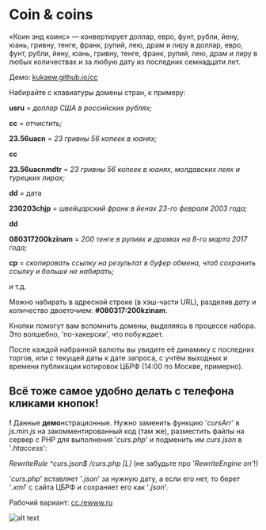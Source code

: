 # Coin & coins
«Коин энд коинс» — конвертирует доллар, евро, фунт, рубли, йену, юань, гривну, тенге, франк, рупий, лею, драм и лиру в доллар, евро, фунт, рубли, йену, юань, гривну, тенге, франк, рупий, лею, драм и лиру в любых количествах и за любую дату из последних семнадцати лет.

Демо: [kukaew.github.io/cc](https://kukaew.github.io/cc/)

Набирайте с клавиатуры домены стран, к примеру: 

  **usru** = *доллар США в российских рублях;*
  
  **cc** = *отчистить;*
  
  **23.56uacn** = *23 гривны 56 копеек в юанях;*
  
  **сс**
  
  **23.56uacnmdtr** = *23 гривны 56 копеек в юанях, молдавских леях и турецких лирах;*
  
  **dd** = дата
  
  **230203chjp** = *швейцарский франк в йенах 23-го февраля 2003 года;*
  
  **dd**
  
  **080317200kzinam** = *200 тенге в рупиях и драмах на 8-го марта 2017 года;*
  
  **cp** = *скопировать ссылку на результат в буфер обмена, чтоб сохранить ссылку и больше не набирать;* 
  
  и т.д.
  
Можно набирать в адресной строке (в хэш-части URL), разделив *дату* и *количество* двоеточием: **#080317:200kzinam**.
  
Кнопки помогут вам вспомнить домены, выделяясь в процессе набора. Это волшебно, 'по-хакерски', что побуждает.

После каждой набранной валюты вы увидите её динамику с последних торгов, или с текущей даты к дате запроса, с учтём выходных и времени публикации котировок ЦБРФ (14:00 по Москве, примерно).
  
## Всё тоже самое удобно делать с телефона кликами кнопок!

**!** Данные **демо**нстрационные. Нужно заменить функцию '*cursArr*' в *js.min.js* на закомментированный код (там же), разместить файлы на сервер с PHP для выполнения '*curs.php*' и подменить им *curs.json* в '*.htaccess*':

 *RewriteRule ^curs\.json$ /curs.php [L]* (не забудьте про '*RewriteEngine on*'!)
 
'*curs.php*' вставляет '*.json*' за нужную дату, а если его нет, то берет '*.xml*' с сайта ЦБРФ и сохраняет его как '*.json*'.

Рабочий вариант: [cc.rewww.ru](http://cc.rewww.ru/)

![alt text](https://raw.githubusercontent.com/kukaew/cv/master/cover.png)
